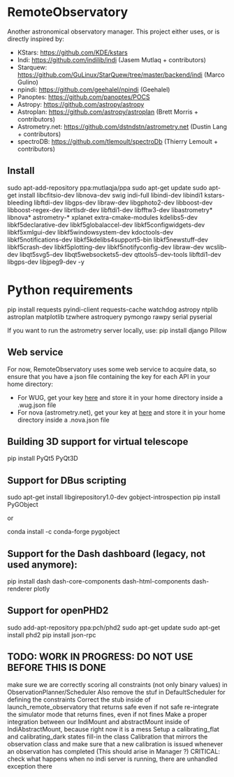 # RemoteObservatory
Another astronomical observatory manager.
This project either uses, or is directly inspired by:

* KStars: https://github.com/KDE/kstars
* Indi: https://github.com/indilib/indi (Jasem Mutlaq + contributors)
* Starquew: https://github.com/GuLinux/StarQuew/tree/master/backend/indi (Marco Gulino)
* npindi: https://github.com/geehalel/npindi (Geehalel)
* Panoptes: https://github.com/panoptes/POCS
* Astropy: https://github.com/astropy/astropy
* Astroplan: https://github.com/astropy/astroplan (Brett Morris + contributors)
* Astrometry.net: https://github.com/dstndstn/astrometry.net (Dustin Lang + contributors)
* spectroDB: https://github.com/tlemoult/spectroDb (Thierry Lemoult + contributors)

## Install
sudo apt-add-repository ppa:mutlaqja/ppa
sudo apt-get update
sudo apt-get install libcfitsio-dev libnova-dev swig indi-full libindi-dev libindi1 kstars-bleeding libftdi-dev libgps-dev libraw-dev libgphoto2-dev libboost-dev libboost-regex-dev librtlsdr-dev libftdi1-dev libfftw3-dev libastrometry* libnova* astrometry-* xplanet extra-cmake-modules kdelibs5-dev libkf5declarative-dev libkf5globalaccel-dev libkf5configwidgets-dev libkf5xmlgui-dev libkf5windowsystem-dev kdoctools-dev libkf5notifications-dev libkf5kdelibs4support5-bin libkf5newstuff-dev libkf5crash-dev libkf5plotting-dev libkf5notifyconfig-dev libraw-dev wcslib-dev libqt5svg5-dev libqt5websockets5-dev qttools5-dev-tools libftdi1-dev libgps-dev libjpeg9-dev -y

# Python requirements
pip install requests pyindi-client requests-cache watchdog astropy ntplib astroplan matplotlib tzwhere astroquery pymongo rawpy serial pyserial

If you want to run the astrometry server locally, use:
pip install django Pillow

## Web service

For now, RemoteObservatory uses some web service to acquire data, so ensure that you have a json file containing the key for each API in your home directory:
  * For WUG, get your key [here](https://www.wunderground.com/weather/api/) and store it in your home directory inside a .wug.json file
  * For nova (astrometry.net), get your key at [here](http://nova.astrometry.net/api_help) and store it in your home directory inside a .nova.json file

## Building 3D support for virtual telescope

pip install PyQt5 PyQt3D

## Support for DBus scripting

sudo apt-get install libgirepository1.0-dev gobject-introspection
pip install PyGObject

or

conda install -c conda-forge pygobject

## Support for the Dash dashboard (legacy, not used anymore):

pip install dash dash-core-components dash-html-components dash-renderer plotly

## Support for openPHD2
sudo add-apt-repository ppa:pch/phd2
sudo apt-get update
sudo apt-get install phd2
pip install json-rpc


## TODO: WORK IN PROGRESS: DO NOT USE BEFORE THIS IS DONE
make sure we are correctly scoring all constraints (not only binary values) in ObservationPlanner/Scheduler
Also remove the stuf in DefaultScheduler for defining the constraints
Correct the stub inside of launch_remote_observatory that returns safe even if not safe
re-integrate the simulator mode that returns fines, even if not fines
Make a proper integration between our IndiMount and abstractMount inside of IndiAbstractMount, because right now it is a mess
Setup a calibrating_flat and calibrating_dark states
fill-in the class Calibration that mirrors the observation class and make sure
that a new calibration is issued whenever an observation has completed (This should arise in Manager ?)
CRITICAL: check what happens when no indi server is running, there are unhandled exception there
